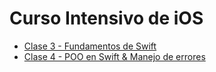 # Curso Intensivo de iOS

- [Clase 3 - Fundamentos de Swift](https://github.com/cTapiaDev/repo_curso_ios_2024/tree/main/SwiftPlayground])
- [Clase 4 - POO en Swift & Manejo de errores](https://github.com/cTapiaDev/repo_curso_ios_2024/tree/main/Clase4)
